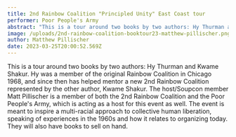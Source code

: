 ```yaml
---
title: 2nd Rainbow Coalition "Principled Unity" East Coast tour
performer: Poor People's Army
abstract: "This is a tour around two books by two authors: Hy Thurman and Kwame Shakur."
image: /uploads/2nd-rainbow-coalition-booktour23-matthew-pillischer.png
author: Matthew Pillischer
date: 2023-03-25T20:00:52.569Z
---
```

This is a tour around two books by two authors: Hy Thurman and Kwame Shakur. Hy was a member of the original Rainbow Coalition in Chicago 1968, and since then has helped mentor a new 2nd Rainbow Coalition represented by the other author, Kwame Shakur. The host/Soupcon member Matt Pillischer is a member of both the 2nd Rainbow Coalition and the Poor People's Army, which is acting as a host for this event as well. The event is meant to inspire a multi-racial approach to collective human liberation, speaking of experiences in the 1960s and how it relates to organizing today. They will also have books to sell on hand.